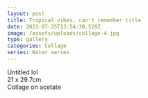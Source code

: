 ```yaml
---
layout: post
title: Tropical vibes, can't remember title
date: 2021-07-25T13:54:30.528Z
image: /assets/uploads/collage-4.jpg
type: gallery
categories: Collage
series: Water series
---
```

Untitled lol\
21 x 29.7cm\
Collage on acetate